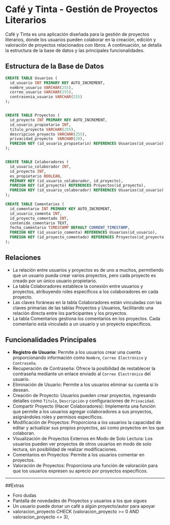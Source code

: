 # Café y Tinta - Gestión de Proyectos Literarios
Café y Tinta es una aplicación diseñada para la gestión de proyectos literarios, donde los usuarios pueden colaborar en la creación, edición y valoración de proyectos relacionados con libros. A continuación, se detalla la estructura de la base de datos y las principales funcionalidades.

## Estructura de la Base de Datos


```sql
CREATE TABLE Usuarios (
  id_usuario INT PRIMARY KEY AUTO_INCREMENT,
  nombre_usuario VARCHAR(255),
  correo_usuario VARCHAR(255),
  contrasenia_usuario VARCHAR(255)
);


CREATE TABLE Proyectos (
  id_proyecto INT PRIMARY KEY AUTO_INCREMENT,
  id_usuario_propietario INT,
  titulo_proyecto VARCHAR(255),
  descripcion_proyecto VARCHAR(255),
  privacidad_proyecto  VARCHAR(20),
  FOREIGN KEY (id_usuario_propietario) REFERENCES Usuarios(id_usuario)
);


CREATE TABLE Colaboradores (
  id_usuario_colaborador INT,
  id_proyecto INT,
  es_propietario BOOLEAN,
  PRIMARY KEY (id_usuario_colaborador, id_proyecto),
  FOREIGN KEY (id_proyecto) REFERENCES Proyectos(id_proyecto),
  FOREIGN KEY (id_usuario_colaborador) REFERENCES Usuarios(id_usuario)
);

CREATE TABLE Comentarios (
  id_comentario INT PRIMARY KEY AUTO_INCREMENT,
  id_usuario_comenta INT,
  id_proyecto_comentado INT,
  contenido_comentario TEXT,
  fecha_comentario TIMESTAMP DEFAULT CURRENT_TIMESTAMP,
  FOREIGN KEY (id_usuario_comenta) REFERENCES Usuarios(id_usuario),
  FOREIGN KEY (id_proyecto_comentado) REFERENCES Proyectos(id_proyecto)
);
```

## Relaciones
- La relación entre usuarios y proyectos es de uno a muchos, permitiendo que un usuario pueda crear varios proyectos, pero cada proyecto es creado por un único usuario propietario.
- La tabla Colaboradores establece la conexión entre usuarios y proyectos, atribuyendo roles específicos a los colaboradores en cada proyecto.
- Las claves foráneas en la tabla Colaboradores están vinculadas con las claves primarias de las tablas Proyectos y Usuarios, facilitando una relación directa entre los participantes y los proyectos.
- La tabla Comentarios gestiona los comentarios en los proyectos. Cada comentario está vinculado a un usuario y un proyecto específicos.

## Funcionalidades Principales
- **Registro de Usuario:** Permite a los usuarios crear una cuenta proporcionando información como `Nombre`, `Correo Electrónico` y `Contraseña`.
- Recuperación de Contraseña: Ofrece la posibilidad de restablecer la contraseña mediante un enlace enviado al `Correo Electrónico` del usuario.
- Eliminación de Usuario: Permite a los usuarios eliminar su cuenta si lo desean.
- Creación de Proyecto: Usuarios pueden crear proyectos, ingresando detalles como `Título`, `Descripción` y configuraciones de `Privacidad`.
- Compartir Proyecto (Hacer Colaboradores): Implementa una función que permite a los usuarios agregar colaboradores a sus proyectos, asignándoles roles y permisos específicos.
- Modificación de Proyectos: Proporciona a los usuarios la capacidad de editar y actualizar sus propios proyectos, así como proyectos en los que colaboran.
- Visualización de Proyectos Externos en Modo de Solo Lectura: Los usuarios pueden ver proyectos de otros usuarios en modo de solo lectura, sin posibilidad de realizar modificaciones.
- Comentarios en Proyectos: Permite a los usuarios comentar en proyectos.
- Valoración de Proyectos: Proporciona una función de valoración para que los usuarios expresen su aprecio por proyectos específicos.

---

##Extras
  - Foro dudas
  - Pantalla de novedades de Proyectos y usuarios a los que sigues
  - Un usuario puede donar un café a algún proyecto/autor para apoyar
  - valoracion_proyecto CHECK (valoracion_proyecto >= 0 AND valoracion_proyecto <= 3),
